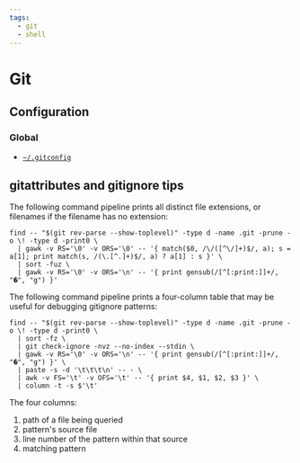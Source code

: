 ```yaml
---
tags:
  - git
  - shell
---
```


# Git

## Configuration

### Global

* [`~/.gitconfig`](https://github.com/manselmi/notes/blob/main/assets/git/.gitconfig)

## gitattributes and gitignore tips

The following command pipeline prints all distinct file extensions, or filenames if the filename has
no extension:

``` shell
find -- "$(git rev-parse --show-toplevel)" -type d -name .git -prune -o \! -type d -print0 \
  | gawk -v RS='\0' -v ORS='\0' -- '{ match($0, /\/([^\/]+)$/, a); s = a[1]; print match(s, /(\.[^.]+)$/, a) ? a[1] : s }' \
  | sort -fuz \
  | gawk -v RS='\0' -v ORS='\n' -- '{ print gensub(/[^[:print:]]+/, "�", "g") }'
```

The following command pipeline prints a four-column table that may be useful for debugging gitignore
patterns:

``` shell
find -- "$(git rev-parse --show-toplevel)" -type d -name .git -prune -o \! -type d -print0 \
  | sort -fz \
  | git check-ignore -nvz --no-index --stdin \
  | gawk -v RS='\0' -v ORS='\n' -- '{ print gensub(/[^[:print:]]+/, "�", "g") }' \
  | paste -s -d '\t\t\t\n' -- - \
  | awk -v FS='\t' -v OFS='\t' -- '{ print $4, $1, $2, $3 }' \
  | column -t -s $'\t'
```

The four columns:

1. path of a file being queried
1. pattern's source file
1. line number of the pattern within that source
1. matching pattern


<!-- vim: set ft=markdown : -->
